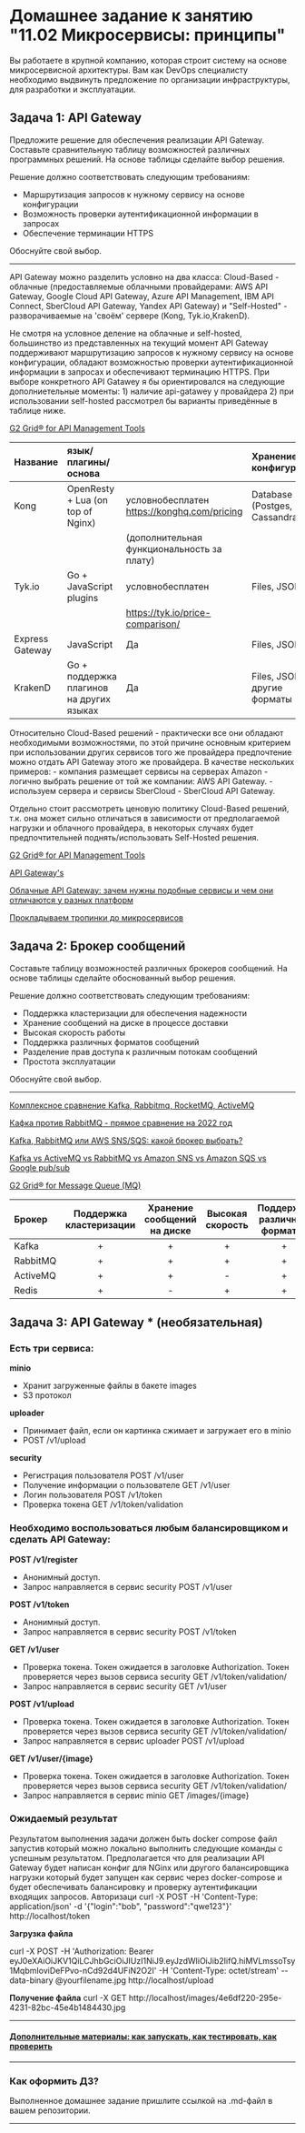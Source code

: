 
# Домашнее задание к занятию "11.02 Микросервисы: принципы"

Вы работаете в крупной компанию, которая строит систему на основе микросервисной архитектуры.
Вам как DevOps специалисту необходимо выдвинуть предложение по организации инфраструктуры, для разработки и эксплуатации.

## Задача 1: API Gateway 

Предложите решение для обеспечения реализации API Gateway. Составьте сравнительную таблицу возможностей различных программных решений. На основе таблицы сделайте выбор решения.

Решение должно соответствовать следующим требованиям:
- Маршрутизация запросов к нужному сервису на основе конфигурации
- Возможность проверки аутентификационной информации в запросах
- Обеспечение терминации HTTPS

Обоснуйте свой выбор.

---

API Gateway можно разделить условно на два класса: Cloud-Based - облачные (предоставляемые облачными провайдерами: AWS API Gateway, Google Cloud API Gateway, Azure API Management, IBM API Connect, SberCloud API Gateway, Yandex API Gateway) 
и "Self-Hosted" - разворачиваемые на 'своём' сервере (Kong, Tyk.io,KrakenD). 

Не смотря на условное деление на облачные и self-hosted, большинство из представленных на текущий момент API Gateway поддерживают маршрутизацию запросов к нужному сервису на основе конфигурации, обладают возможностью проверки аутентификационной информации в запросах и обеспечивают терминацию HTTPS. При выборе конкретного API Gatawey я бы ориентировался на следующие дополниетельные моменты: 
    1) наличие api-gatawey у провайдера
    2) при использовании self-hosted рассмотрел бы варианты приведённые в таблице ниже.

[G2 Grid® for API Management Tools](https://www.g2.com/categories/api-management?utf8=%E2%9C%93&selected_view=grid#grid)

| Название             |               язык/плагины/основа           |                            |                       Хранение конфигурации               | Authentication check | HTTPS Termination |
|:----------------------|:-------------------------------------------|:--------------------------------|:---------------------------------------------------------|:---------------------|:-----------------|
| Kong                 | OpenResty + Lua (on top of Nginx)         |  условнобесплатен   https://konghq.com/pricing |               Database (Postges, Cassandra)               |          Да           |         Да         |
| | |    (дополнительная функциональность за плату)    |                             |                    |                  |
| Tyk.io               |         Go + JavaScript plugins         | условнобесплатен | Files, JSON  |          Да           |        Да         |
|               |                  | https://tyk.io/price-comparison/ |  |                    |                  |
| Express Gateway      |                JavaScript                 |               Да                |                        Files, JSON                        |          Да           |         Да         |
| KrakenD              | Go + поддержка плагинов на других языках  |               Да                |            Files, JSON + другие форматы            |       Да (JWT)        |         Да         |


Относительно Cloud-Based решений - практически все они обладают необходимыми возможностями, по этой причине основным критерием при использовании других сервисов того же провайдера предпочтение можно отдать API Gateway этого же провайдера. 
В качестве нескольких примеров: 
    - компания размещает сервисы на серверах Amazon - логично выбрать решение от той же компании: AWS API Gateway.
    - используем сервера и сервисы SberCloud - SberCloud API Gateway.

Отдельно стоит рассмотреть ценовую политику Cloud-Based решений, т.к. она может сильно отличаться в зависимости от предполагаемой нагрузки и облачного провайдера, в некоторых случаях будет предпочтительней поднять/использовать Self-Hosted решения.

[G2 Grid® for API Management Tools](https://www.g2.com/categories/api-management?utf8=%E2%9C%93&selected_view=grid#grid)

[API Gateway's](https://landscape.cncf.io/card-mode?category=api-gateway)

[Облачные API Gateway: зачем нужны подобные сервисы и чем они отличаются у разных платформ](https://habr.com/ru/post/557004/)

[Прокладываем тропинки до микросервисов](https://habr.com/ru/company/otus/blog/669342/)


## Задача 2: Брокер сообщений

Составьте таблицу возможностей различных брокеров сообщений. На основе таблицы сделайте обоснованный выбор решения.

Решение должно соответствовать следующим требованиям:
- Поддержка кластеризации для обеспечения надежности
- Хранение сообщений на диске в процессе доставки
- Высокая скорость работы
- Поддержка различных форматов сообщений
- Разделение прав доступа к различным потокам сообщений
- Простота эксплуатации

Обоснуйте свой выбор.

---

[Комплексное сравнение Kafka, Rabbitmq, RocketMQ, ActiveMQ](https://russianblogs.com/article/20011881592/)

[Кафка против RabbitMQ - прямое сравнение на 2022 год](https://translated.turbopages.org/proxy_u/en-ru.ru.1766beef-62ec38d4-59484eb9-74722d776562/https/www.projectpro.io/article/kafka-vs-rabbitmq/451)

[Kafka, RabbitMQ или AWS SNS/SQS: какой брокер выбрать?](https://habr.com/ru/post/573358/)

[Kafka vs ActiveMQ vs RabbitMQ vs Amazon SNS vs Amazon SQS vs Google pub/sub](https://medium.com/double-pointer/kafka-vs-activemq-vs-rabbitmq-vs-amazon-sns-vs-amazon-sqs-vs-google-pub-sub-4b57976438db)

[G2 Grid® for Message Queue (MQ)](https://www.g2.com/categories/message-queue-mq#grid)


|Брокер      | Поддержка кластеризации | Хранение сообщений на диске| Высокая скорость | Поддержка различных форматов | Разделение прав доступа | Проcтота эксплуатации |
|:-----------|:-----------------------:|:--------------------------:|:----------------:|:----------------------------:|:-----------------------:|:---------------------:|
|Kafka       | + | + | + | + | + | + |
|RabbitMQ    | + | + | + | + | + | + |
|ActiveMQ    | + | + | - | + | + | - |
|Redis       | + | - | + | + | + | + |



## Задача 3: API Gateway * (необязательная)

### Есть три сервиса:

**minio**
- Хранит загруженные файлы в бакете images
- S3 протокол

**uploader**
- Принимает файл, если он картинка сжимает и загружает его в minio
- POST /v1/upload

**security**
- Регистрация пользователя POST /v1/user
- Получение информации о пользователе GET /v1/user
- Логин пользователя POST /v1/token
- Проверка токена GET /v1/token/validation

### Необходимо воспользоваться любым балансировщиком и сделать API Gateway:

**POST /v1/register**
- Анонимный доступ.
- Запрос направляется в сервис security POST /v1/user

**POST /v1/token**
- Анонимный доступ.
- Запрос направляется в сервис security POST /v1/token

**GET /v1/user**
- Проверка токена. Токен ожидается в заголовке Authorization. Токен проверяется через вызов сервиса security GET /v1/token/validation/
- Запрос направляется в сервис security GET /v1/user

**POST /v1/upload**
- Проверка токена. Токен ожидается в заголовке Authorization. Токен проверяется через вызов сервиса security GET /v1/token/validation/
- Запрос направляется в сервис uploader POST /v1/upload

**GET /v1/user/{image}**
- Проверка токена. Токен ожидается в заголовке Authorization. Токен проверяется через вызов сервиса security GET /v1/token/validation/
- Запрос направляется в сервис minio  GET /images/{image}

### Ожидаемый результат

Результатом выполнения задачи должен быть docker compose файл запустив который можно локально выполнить следующие команды с успешным результатом.
Предполагается что для реализации API Gateway будет написан конфиг для NGinx или другого балансировщика нагрузки который будет запущен как сервис через docker-compose и будет обеспечивать балансировку и проверку аутентификации входящих запросов.
Авторизаци
curl -X POST -H 'Content-Type: application/json' -d '{"login":"bob", "password":"qwe123"}' http://localhost/token

**Загрузка файла**

curl -X POST -H 'Authorization: Bearer eyJ0eXAiOiJKV1QiLCJhbGciOiJIUzI1NiJ9.eyJzdWIiOiJib2IifQ.hiMVLmssoTsy1MqbmIoviDeFPvo-nCd92d4UFiN2O2I' -H 'Content-Type: octet/stream' --data-binary @yourfilename.jpg http://localhost/upload

**Получение файла**
curl -X GET http://localhost/images/4e6df220-295e-4231-82bc-45e4b1484430.jpg

---

#### [Дополнительные материалы: как запускать, как тестировать, как проверить](https://github.com/netology-code/devkub-homeworks/tree/main/11-microservices-02-principles)

---

### Как оформить ДЗ?

Выполненное домашнее задание пришлите ссылкой на .md-файл в вашем репозитории.

---
